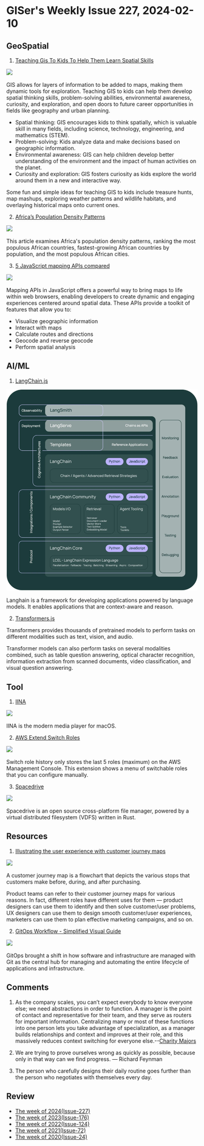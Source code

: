 # GISer's Weekly Issue 227, 2024-02-10

## GeoSpatial

1. [Teaching Gis To Kids To Help Them Learn Spatial Skills](https://www.geographyrealm.com/gis-for-kids/?utm_campaign=GeoNL-2024-Jan-31)

![](https://www.geographyrealm.com/wp-content/uploads/2024/01/kid-learning-maps-GIS.jpg)

GIS allows for layers of information to be added to maps, making them dynamic tools for exploration. Teaching GIS to kids can help them develop spatial thinking skills, problem-solving abilities, environmental awareness, curiosity, and exploration, and open doors to future career opportunities in fields like geography and urban planning.

- Spatial thinking: GIS encourages kids to think spatially, which is valuable skill in many fields, including science, technology, engineering, and mathematics (STEM).
- Problem-solving: Kids analyze data and make decisions based on geographic information.
- Environmental awareness: GIS can help children develop better understanding of the environment and the impact of human activities on the planet.
- Curiosity and exploration: GIS fosters curiosity as kids explore the world around them in a new and interactive way.

Some fun and simple ideas for teaching GIS to kids include treasure hunts, map mashups, exploring weather patterns and wildlife habitats, and overlaying historical maps onto current ones.

2. [Africa’s Population Density Patterns](https://www.visualcapitalist.com/mapped-africas-population-density-patterns/)

![](https://www.visualcapitalist.com/wp-content/uploads/2024/02/OC_Africa-Population-Density-Patterns.jpg)

This article examines Africa's population density patterns, ranking the most populous African countries, fastest-growing African countries by population, and the most populous African cities.

3. [5 JavaScript mapping APIs compared](https://blog.logrocket.com/javascript-mapping-apis-compared/)

![](https://blog.logrocket.com/wp-content/uploads/2024/02/mapbox-gl-js-api-map.png)

Mapping APIs in JavaScript offers a powerful way to bring maps to life within web browsers, enabling developers to create dynamic and engaging experiences centered around spatial data. These APIs provide a toolkit of features that allow you to:

- Visualize geographic information
- Interact with maps
- Calculate routes and directions
- Geocode and reverse geocode
- Perform spatial analysis

## AI/ML

1. [LangChain.js](https://github.com/langchain-ai/langchainjs)

![](https://github.com/langchain-ai/langchainjs/raw/main/docs/core_docs/static/img/langchain_stack_feb_2024.webp)

Langhain is a framework for developing applications powered by language models. It enables applications that are context-aware and reason.

2. [Transformers.js](https://github.com/xenova/transformers.js)

Transformers provides thousands of pretrained models to perform tasks on different modalities such as text, vision, and audio.

Transformer models can also perform tasks on several modalities combined, such as table question answering, optical character recognition, information extraction from scanned documents, video classification, and visual question answering.

## Tool

1. [IINA](https://github.com/iina/iina)

![](https://iina.io/images/sc-sky.png)

IINA is the modern media player for macOS.

2. [AWS Extend Switch Roles](https://github.com/tilfinltd/aws-extend-switch-roles)

![](https://github.com/tilfinltd/aws-extend-switch-roles/raw/images/ScreenShot_1.png)

Switch role history only stores the last 5 roles (maximum) on the AWS Management Console. This extension shows a menu of switchable roles that you can configure manually.

3. [Spacedrive](https://github.com/spacedriveapp/spacedrive)

![](https://github.com/spacedriveapp/spacedrive/raw/main/apps/landing/public/github.webp)

Spacedrive is an open source cross-platform file manager, powered by a virtual distributed filesystem (VDFS) written in Rust.

## Resources

1. [Illustrating the user experience with customer journey maps](https://blog.logrocket.com/product-management/customer-journey-maps-examples/)

![](https://blog.logrocket.com/wp-content/uploads/2024/02/Spotify.png)

A customer journey map is a flowchart that depicts the various stops that customers make before, during, and after purchasing.

Product teams can refer to their customer journey maps for various reasons. In fact, different roles have different uses for them — product designers can use them to identify and then solve customer/user problems, UX designers can use them to design smooth customer/user experiences, marketers can use them to plan effective marketing campaigns, and so on.

2. [GitOps Workflow - Simplified Visual Guide](https://blog.bytebytego.com/i/141512955/gitops-workflow-simplified-visual-guide)

![](https://substackcdn.com/image/fetch/w_1456,c_limit,f_webp,q_auto:good,fl_progressive:steep/https%3A%2F%2Fsubstack-post-media.s3.amazonaws.com%2Fpublic%2Fimages%2F91d70127-b143-49f1-a54d-1e27164aeca8_1280x1785.jpeg)

GitOps brought a shift in how software and infrastructure are managed with Git as the central hub for managing and automating the entire lifecycle of applications and infrastructure.

## Comments

1. As the company scales, you can’t expect everybody to know everyone else; we need abstractions in order to function. A manager is the point of contact and representative for their team, and they serve as routers for important information. Centralizing many or most of these functions into one person lets you take advantage of specialization, as a manager builds relationships and context and improves at their role, and this massively reduces context switching for everyone else.--[Charity Majors](https://charity.wtf/2024/01/05/questionable-advice-my-boss-says-we-dont-need-any-engineering-managers-is-he-right/)

2. We are trying to prove ourselves wrong as quickly as possible, because only in that way can we find progress. — Richard Feynman

3. The person who carefully designs their daily routine goes further than the person who negotiates with themselves every day.

## Review

- [The week of 2024(Issue-227)](../2024/issue-227.md)
- [The week of 2023(Issue-176)](../2023/issue-176.md)
- [The week of 2022(Issue-124)](../2022/issue-124.md)
- [The week of 2021(Issue-72)](../2021/issue-72.md)
- [The week of 2020(Issue-24)](../2020/issue-24.md)
